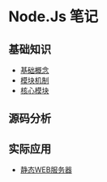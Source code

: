 # Node.Js 笔记

## 基础知识

* [基础概念](./基础知识/基础概念.md)
* [模块机制](./基础知识/模块机制.md)
* [核心模块](./基础知识/核心模块.md)

## 源码分析

## 实际应用

* [静态WEB服务器](./基础知识/静态WEB服务器/静态WEB服务器.md)